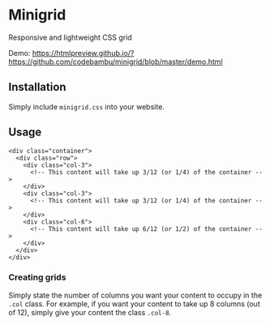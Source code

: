 # Minigrid
Responsive and lightweight CSS grid

Demo: https://htmlpreview.github.io/?https://github.com/codebambu/minigrid/blob/master/demo.html

## Installation
Simply include `minigrid.css` into your website.

## Usage 
```
<div class="container">
  <div class="row">
    <div class="col-3">
      <!-- This content will take up 3/12 (or 1/4) of the container -->
    </div>
    <div class="col-3">
      <!-- This content will take up 3/12 (or 1/4) of the container -->
    </div>
    <div class="col-6">
      <!-- This content will take up 6/12 (or 1/2) of the container -->
    </div>
  </div>
</div>
```
### Creating grids
Simply state the number of columns you want your content to occupy in the `.col` class.
For example, if you want your content to take up 8 columns (out of 12), simply give your content the class `.col-8`.

